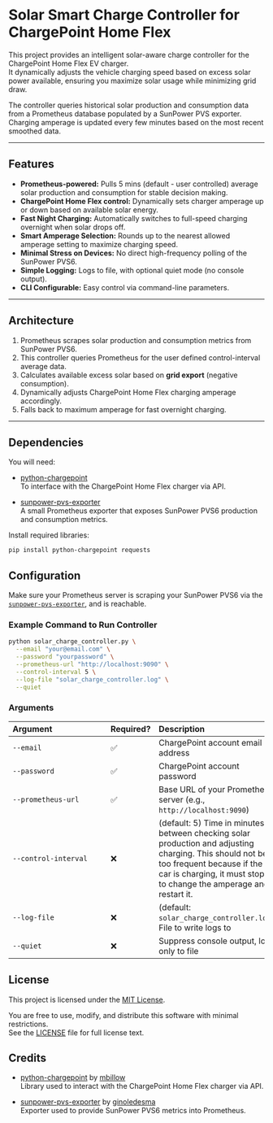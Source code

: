 # Solar Smart Charge Controller for ChargePoint Home Flex

This project provides an intelligent solar-aware charge controller for the ChargePoint Home Flex EV charger.  
It dynamically adjusts the vehicle charging speed based on excess solar power available, ensuring you maximize solar usage while minimizing grid draw.

The controller queries historical solar production and consumption data from a Prometheus database populated by a SunPower PVS exporter.  
Charging amperage is updated every few minutes based on the most recent smoothed data.

---

## Features

- **Prometheus-powered:** Pulls 5 mins (default - user controlled) average solar production and consumption for stable decision making.
- **ChargePoint Home Flex control:** Dynamically sets charger amperage up or down based on available solar energy.
- **Fast Night Charging:** Automatically switches to full-speed charging overnight when solar drops off.
- **Smart Amperage Selection:** Rounds up to the nearest allowed amperage setting to maximize charging speed.
- **Minimal Stress on Devices:** No direct high-frequency polling of the SunPower PVS6.
- **Simple Logging:** Logs to file, with optional quiet mode (no console output).
- **CLI Configurable:** Easy control via command-line parameters.

---

##  Architecture

1. Prometheus scrapes solar production and consumption metrics from SunPower PVS6.
2. This controller queries Prometheus for the user defined control-interval average data.
3. Calculates available excess solar based on **grid export** (negative consumption).
4. Dynamically adjusts ChargePoint Home Flex charging amperage accordingly.
5. Falls back to maximum amperage for fast overnight charging.

---

## Dependencies

You will need:

- [python-chargepoint](https://github.com/mbillow/python-chargepoint)  
  To interface with the ChargePoint Home Flex charger via API.
  
- [sunpower-pvs-exporter](https://github.com/ginoledesma/sunpower-pvs-exporter)  
  A small Prometheus exporter that exposes SunPower PVS6 production and consumption metrics.

Install required libraries:

```bash
pip install python-chargepoint requests
```

## Configuration

Make sure your Prometheus server is scraping your SunPower PVS6 via the [`sunpower-pvs-exporter`](https://github.com/ginoledesma/sunpower-pvs-exporter), and is reachable.

### Example Command to Run Controller

```bash
python solar_charge_controller.py \
  --email "your@email.com" \
  --password "yourpassword" \
  --prometheus-url "http://localhost:9090" \
  --control-interval 5 \
  --log-file "solar_charge_controller.log" \
  --quiet
```
### Arguments

| Argument&nbsp;&nbsp;&nbsp;&nbsp;&nbsp;&nbsp;&nbsp;&nbsp;&nbsp;&nbsp;&nbsp;&nbsp;&nbsp;&nbsp;&nbsp;&nbsp;&nbsp;&nbsp;&nbsp;&nbsp;&nbsp;&nbsp;&nbsp; | Required? | Description |
|:---|:---|:---|
| `--email` | ✅ | ChargePoint account email address |
| `--password` | ✅ | ChargePoint account password |
| `--prometheus-url` | ✅ | Base URL of your Prometheus server (e.g., `http://localhost:9090`) |
| `--control-interval` | ❌ | (default: 5) Time in minutes between checking solar production and adjusting charging. This should not be too frequent because if the car is charging, it must stop it to change the amperage and restart it. |
| `--log-file` | ❌ | (default: `solar_charge_controller.log`) File to write logs to |
| `--quiet` | ❌ | Suppress console output, log only to file |

## License

This project is licensed under the [MIT License](LICENSE).

You are free to use, modify, and distribute this software with minimal restrictions.  
See the [LICENSE](LICENSE) file for full license text.

## Credits

- [python-chargepoint](https://github.com/mbillow/python-chargepoint) by [mbillow](https://github.com/mbillow)  
  Library used to interact with the ChargePoint Home Flex charger via API.

- [sunpower-pvs-exporter](https://github.com/ginoledesma/sunpower-pvs-exporter) by [ginoledesma](https://github.com/ginoledesma)  
  Exporter used to provide SunPower PVS6 metrics into Prometheus.

